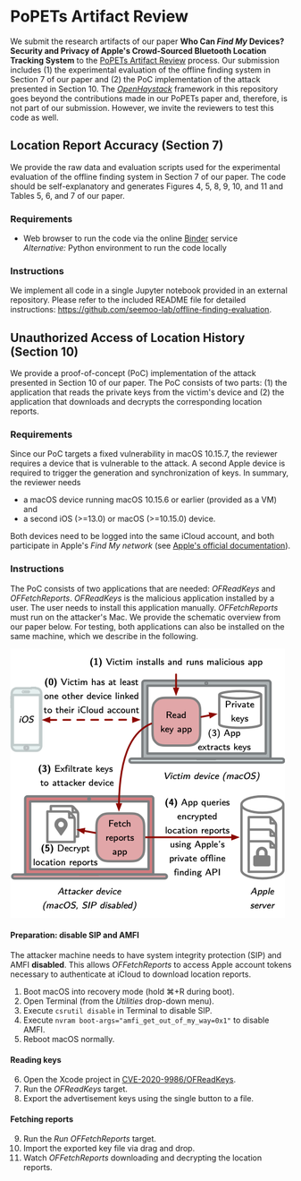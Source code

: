 # PoPETs Artifact Review

We submit the research artifacts of our paper **Who Can _Find My_ Devices? Security and Privacy of Apple's Crowd-Sourced Bluetooth Location Tracking System** to the [PoPETs Artifact Review](https://petsymposium.org/artifacts.php) process.
Our submission includes (1) the experimental evaluation of the offline finding system in Section 7 of our paper and (2) the PoC implementation of the attack presented in Section 10.
The [_OpenHaystack_](README.md) framework in this repository goes beyond the contributions made in our PoPETs paper and, therefore, is not part of our submission. However, we invite the reviewers to test this code as well.

## Location Report Accuracy (Section 7)

We provide the raw data and evaluation scripts used for the experimental evaluation of the offline finding system in Section 7 of our paper.
The code should be self-explanatory and generates Figures 4, 5, 8, 9, 10, and 11 and Tables 5, 6, and 7 of our paper.

### Requirements

- Web browser to run the code via the online [Binder](https://mybinder.org) service  
  _Alternative:_ Python environment to run the code locally

### Instructions

We implement all code in a single Jupyter notebook provided in an external repository. Please refer to the included README file for detailed instructions: https://github.com/seemoo-lab/offline-finding-evaluation.

## Unauthorized Access of Location History (Section 10)

We provide a proof-of-concept (PoC) implementation of the attack presented in Section 10 of our paper.
The PoC consists of two parts: (1) the application that reads the private keys from the victim's device and (2) the application that downloads and decrypts the corresponding location reports.

### Requirements

Since our PoC targets a fixed vulnerability in macOS 10.15.7, the reviewer requires a device that is vulnerable to the attack. A second Apple device is required to trigger the generation and synchronization of keys. In summary, the reviewer needs

- a macOS device running macOS 10.15.6 or earlier (provided as a VM) and
- a second iOS (>=13.0) or macOS (>=10.15.0) device.

Both devices need to be logged into the same iCloud account, and both participate in Apple's _Find My network_ (see [Apple's official documentation](https://support.apple.com/en-us/HT210400)).

### Instructions

The PoC consists of two applications that are needed: _OFReadKeys_ and _OFFetchReports_. _OFReadKeys_ is the malicious application installed by a user. The user needs to install this application manually. _OFFetchReports_ must run on the attacker's Mac. We provide the schematic overview from our paper below.
For testing, both applications can also be installed on the same machine, which we describe in the following.

![Attack flow](Resources/CVE-2020-9986.png)

#### Preparation: disable SIP and AMFI

The attacker machine needs to have system integrity protection (SIP) and AMFI **disabled**. This allows _OFFetchReports_ to access Apple account tokens necessary to authenticate at iCloud to download location reports.

1. Boot macOS into recovery mode (hold ⌘+R during boot).
2. Open Terminal (from the _Utilities_ drop-down menu).
3. Execute `csrutil disable` in Terminal to disable SIP.
4. Execute `nvram boot-args="amfi_get_out_of_my_way=0x1"` to disable AMFI.
5. Reboot macOS normally.

#### Reading keys

6. Open the Xcode project in [CVE-2020-9986/OFReadKeys](CVE-2020-9986/OFReadKeys).
7. Run the _OFReadKeys_ target.
8. Export the advertisement keys using the single button to a file.

#### Fetching reports

9. Run the _Run OFFetchReports_ target.
10. Import the exported key file via drag and drop.
11. Watch _OFFetchReports_ downloading and decrypting the location reports.
